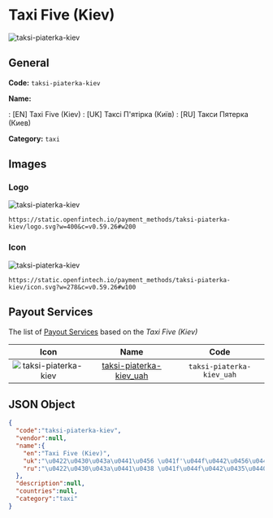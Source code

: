 
# Taxi Five (Kiev) 
![taksi-piaterka-kiev](https://static.openfintech.io/payment_methods/taksi-piaterka-kiev/logo.svg?w=400&c=v0.59.26#w200)  

## General 
**Code:** `taksi-piaterka-kiev` 
 
**Name:** 
 
:	[EN] Taxi Five (Kiev) 
:	[UK] Таксі П'ятірка (Київ) 
:	[RU] Такси Пятерка (Киев) 
 
**Category:** `taxi` 
 

## Images 

### Logo 
![taksi-piaterka-kiev](https://static.openfintech.io/payment_methods/taksi-piaterka-kiev/logo.svg?w=400&c=v0.59.26#w200)  

```
https://static.openfintech.io/payment_methods/taksi-piaterka-kiev/logo.svg?w=400&c=v0.59.26#w200
```  

### Icon 
![taksi-piaterka-kiev](https://static.openfintech.io/payment_methods/taksi-piaterka-kiev/icon.svg?w=278&c=v0.59.26#w100)  

```
https://static.openfintech.io/payment_methods/taksi-piaterka-kiev/icon.svg?w=278&c=v0.59.26#w100
```  

## Payout Services 
 
The list of [Payout Services](/payout-services/) based on the _Taxi Five (Kiev)_ 

|Icon|Name|Code| 
|:---:|:---:|:---:| 
|![taksi-piaterka-kiev](https://static.openfintech.io/payout_methods/taksi-piaterka-kiev/icon.svg?w=278&c=v0.59.26#w40) |[taksi-piaterka-kiev_uah](/payout-services/taksi-piaterka-kiev_uah/)|`taksi-piaterka-kiev_uah`| 
 

## JSON Object 

```json
{
  "code":"taksi-piaterka-kiev",
  "vendor":null,
  "name":{
    "en":"Taxi Five (Kiev)",
    "uk":"\u0422\u0430\u043a\u0441\u0456 \u041f'\u044f\u0442\u0456\u0440\u043a\u0430 (\u041a\u0438\u0457\u0432)",
    "ru":"\u0422\u0430\u043a\u0441\u0438 \u041f\u044f\u0442\u0435\u0440\u043a\u0430 (\u041a\u0438\u0435\u0432)"
  },
  "description":null,
  "countries":null,
  "category":"taxi"
}
```  
